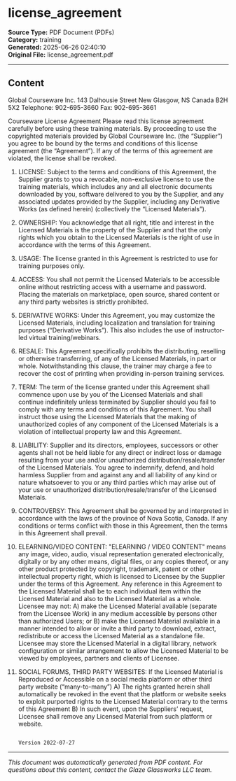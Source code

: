 ﻿# license_agreement

**Source Type:** PDF Document (PDFs)  
**Category:** training  
**Generated:** 2025-06-26 02:40:10  
**Original File:** license_agreement.pdf

---

## Content

Global Courseware Inc.
143 Dalhousie Street
New Glasgow, NS Canada B2H 5X2
Telephone: 902-695-3660
Fax: 902-695-3661




Courseware License Agreement
Please read this license agreement carefully before using these training materials. By proceeding to use
the copyrighted materials provided by Global Courseware Inc. (the “Supplier”) you agree to be bound by
the terms and conditions of this license agreement (the “Agreement”). If any of the terms of this
agreement are violated, the license shall be revoked.

1. LICENSE: Subject to the terms and conditions of this Agreement, the Supplier grants to you a revocable, non-exclusive license
to use the training materials, which includes any and all electronic documents downloaded by you, software delivered to you by
the Supplier, and any associated updates provided by the Supplier, including any Derivative Works (as defined herein)
(collectively the “Licensed Materials”).
2. OWNERSHIP: You acknowledge that all right, title and interest in the Licensed Materials is the property of the Supplier and
that the only rights which you obtain to the Licensed Materials is the right of use in accordance with the terms of this
Agreement.
3. USAGE: The license granted in this Agreement is restricted to use for training purposes only.
4. ACCESS: You shall not permit the Licensed Materials to be accessible online without restricting access with a username and
password. Placing the materials on marketplace, open source, shared content or any third party websites is strictly prohibited.
5. DERIVATIVE WORKS: Under this Agreement, you may customize the Licensed Materials, including localization and translation
for training purposes (“Derivative Works”). This also includes the use of instructor-led virtual training/webinars.
6. RESALE: This Agreement specifically prohibits the distributing, reselling or otherwise transferring, of any of the Licensed
Materials, in part or whole. Notwithstanding this clause, the trainer may charge a fee to recover the cost of printing when
providing in-person training services.
7. TERM: The term of the license granted under this Agreement shall commence upon use by you of the Licensed Materials and
shall continue indefinitely unless terminated by Supplier should you fail to comply with any terms and conditions of this
Agreement. You shall instruct those using the Licensed Materials that the making of unauthorized copies of any component of
the Licensed Materials is a violation of intellectual property law and this Agreement.
8. LIABILITY: Supplier and its directors, employees, successors or other agents shall not be held liable for any direct or indirect
loss or damage resulting from your use and/or unauthorized distribution/resale/transfer of the Licensed Materials. You agree to
indemnify, defend, and hold harmless Supplier from and against any and all liability of any kind or nature whatsoever to you or
any third parties which may arise out of your use or unauthorized distribution/resale/transfer of the Licensed Materials.
9. CONTROVERSY: This Agreement shall be governed by and interpreted in accordance with the laws of the province of Nova
Scotia, Canada. If any conditions or terms conflict with those in this Agreement, then the terms in this Agreement shall prevail.
10. ELEARNING/VIDEO CONTENT: "ELEARNING / VIDEO CONTENT" means any image, video, audio, visual representation
generated electronically, digitally or by any other means, digital files, or any copies thereof, or any other product protected by
copyright, trademark, patent or other intellectual property right, which is licensed to Licensee by the Supplier under the terms
of this Agreement. Any reference in this Agreement to the Licensed Material shall be to each individual item within the
Licensed Material and also to the Licensed Material as a whole. Licensee may not: A) make the Licensed Material available
(separate from the Licensee Work) in any medium accessible by persons other than authorized Users; or B) make the Licensed
Material available in a manner intended to allow or invite a third party to download, extract, redistribute or access the Licensed
Material as a standalone file. Licensee may store the Licensed Material in a digital library, network configuration or similar
arrangement to allow the Licensed Material to be viewed by employees, partners and clients of Licensee.
11. SOCIAL FORUMS, THIRD PARTY WEBSITES: If the Licensed Material is Reproduced or Accessible on a social media platform
or other third party website (“many-to-many”)
A) The rights granted herein shall automatically be revoked in the event that the platform or website seeks to exploit purported
rights to the Licensed Material contrary to the terms of this Agreement
B) In such event, upon the Suppliers’ request, Licensee shall remove any Licensed Material from such platform or website.




                                                                                                                Version 2022-07-27

---

*This document was automatically generated from PDF content. For questions about this content, contact the Glaze Glassworks LLC team.*

